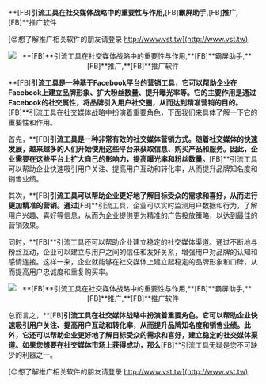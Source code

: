 **[FB]**引流工具在社交媒体战略中的重要性与作用,**[FB]**霸屏助手,**[FB]**推广,**[FB]**推广软件

[😍想了解推广相关软件的朋友请登录 http://www.vst.tw](http://www.vst.tw)

 <center><img src="https://vst.tw/MP4/tuiguang/png/0.png" alt="**[FB]**引流工具在社交媒体战略中的重要性与作用,**[FB]**霸屏助手,**[FB]**推广,**[FB]**推广软件"></center>

**[FB]**引流工具是一种基于Facebook平台的营销工具，它可以帮助企业在Facebook上建立品牌形象、扩大粉丝数量、提升曝光率等。它的主要作用是通过Facebook的社交属性，将品牌引入用户社交圈，从而达到精准营销的目的。**[FB]**引流工具在社交媒体战略中扮演着重要角色，下面我们来具体了解一下它的重要性和作用。

首先，**[FB]**引流工具是一种非常有效的社交媒体营销方式。随着社交媒体的快速发展，越来越多的人们开始使用这些平台来获取信息、购买产品和服务。因此，企业需要在这些平台上扩大自己的影响力，提高曝光率和粉丝数量。**[FB]**引流工具可以帮助企业快速吸引用户关注、提高用户互动和转化率，从而提升品牌知名度和销售业绩。

其次，**[FB]**引流工具可以帮助企业更好地了解目标受众的需求和喜好，从而进行更加精准的营销。通过**[FB]**引流工具，企业可以实时监测用户数据和行为，了解用户兴趣、喜好等信息，从而为企业提供更为精准的广告投放策略，以达到最佳的营销效果。

同时，**[FB]**引流工具还可以帮助企业建立稳定的社交媒体渠道。通过不断地与粉丝互动，企业可以建立与用户之间的信任和友好关系，增强用户对品牌的认知和感情连接。这样一来，企业就能够在社交媒体上建立起稳定的品牌形象和口碑，从而提高用户忠诚度和重复购买率。

 <center><img src="https://vst.tw/MP4/tuiguang/png/3.png" alt="**[FB]**引流工具在社交媒体战略中的重要性与作用,**[FB]**霸屏助手,**[FB]**推广,**[FB]**推广软件"></center>

总而言之，**[FB]**引流工具在社交媒体战略中扮演着重要角色。它可以帮助企业快速吸引用户关注、提高用户互动和转化率，从而提升品牌知名度和销售业绩。此外，它还可以帮助企业更好地了解目标受众的需求和喜好，建立稳定的社交媒体渠道。如果您想要在社交媒体市场上获得成功，那么**[FB]**引流工具无疑是您不可缺少的利器之一。

[😍想了解推广相关软件的朋友请登录 http://www.vst.tw](http://www.vst.tw)



